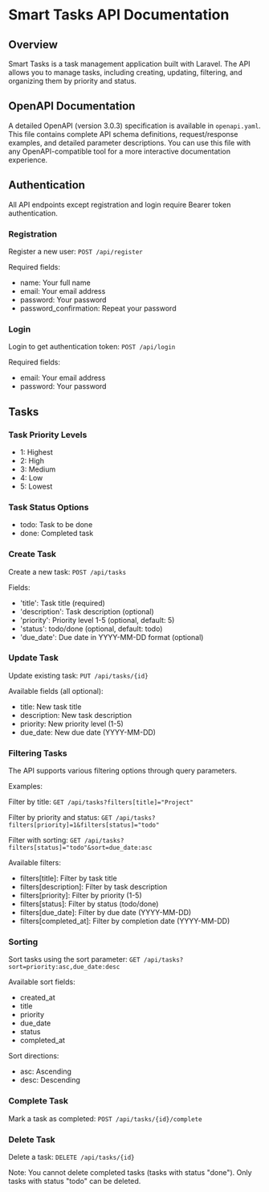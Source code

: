 # Smart Tasks API Documentation

## Overview
Smart Tasks is a task management application built with Laravel. The API allows you to manage tasks, including creating, updating, filtering, and organizing them by priority and status.

## OpenAPI Documentation
A detailed OpenAPI (version 3.0.3) specification is available in `openapi.yaml`. This file contains complete API schema definitions, request/response examples, and detailed parameter descriptions. You can use this file with any OpenAPI-compatible tool for a more interactive documentation experience.

## Authentication
All API endpoints except registration and login require Bearer token authentication.

### Registration
Register a new user:
`POST /api/register`

Required fields:
- name: Your full name
- email: Your email address
- password: Your password
- password_confirmation: Repeat your password

### Login
Login to get authentication token:
`POST /api/login`

Required fields:
- email: Your email address
- password: Your password

## Tasks

### Task Priority Levels
- 1: Highest
- 2: High
- 3: Medium
- 4: Low
- 5: Lowest

### Task Status Options
- todo: Task to be done
- done: Completed task

### Create Task
Create a new task:
`POST /api/tasks`

Fields:
- 'title': Task title (required)
- 'description': Task description (optional)
- 'priority': Priority level 1-5 (optional, default: 5)
- 'status': todo/done (optional, default: todo)
- 'due_date': Due date in YYYY-MM-DD format (optional)

### Update Task
Update existing task:
`PUT /api/tasks/{id}`

Available fields (all optional):
- title: New task title
- description: New task description
- priority: New priority level (1-5)
- due_date: New due date (YYYY-MM-DD)

### Filtering Tasks
The API supports various filtering options through query parameters.

Examples:

Filter by title:
`GET /api/tasks?filters[title]="Project"`

Filter by priority and status:
`GET /api/tasks?filters[priority]=1&filters[status]="todo"`

Filter with sorting:
`GET /api/tasks?filters[status]="todo"&sort=due_date:asc`

Available filters:
- filters[title]: Filter by task title
- filters[description]: Filter by task description
- filters[priority]: Filter by priority (1-5)
- filters[status]: Filter by status (todo/done)
- filters[due_date]: Filter by due date (YYYY-MM-DD)
- filters[completed_at]: Filter by completion date (YYYY-MM-DD)

### Sorting
Sort tasks using the sort parameter:
`GET /api/tasks?sort=priority:asc,due_date:desc`

Available sort fields:
- created_at
- title
- priority
- due_date
- status
- completed_at

Sort directions:
- asc: Ascending
- desc: Descending

### Complete Task
Mark a task as completed:
`POST /api/tasks/{id}/complete`

### Delete Task
Delete a task:
`DELETE /api/tasks/{id}`

Note: You cannot delete completed tasks (tasks with status "done"). Only tasks with status "todo" can be deleted.
